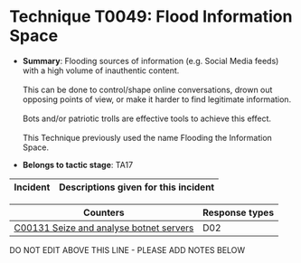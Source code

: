 # Technique T0049: Flood Information Space

* **Summary**: Flooding sources of information (e.g. Social Media feeds) with a high volume of inauthentic content.<br /> <br />This can be done to control/shape online conversations, drown out opposing points of view, or make it harder to find legitimate information.<br /> <br />Bots and/or patriotic trolls are effective tools to achieve this effect.<br /> <br />This Technique previously used the name Flooding the Information Space.

* **Belongs to tactic stage**: TA17


| Incident | Descriptions given for this incident |
| -------- | -------------------- |



| Counters | Response types |
| -------- | -------------- |
| [C00131 Seize and analyse botnet servers](../../generated_pages/counters/C00131.md) | D02 |


DO NOT EDIT ABOVE THIS LINE - PLEASE ADD NOTES BELOW